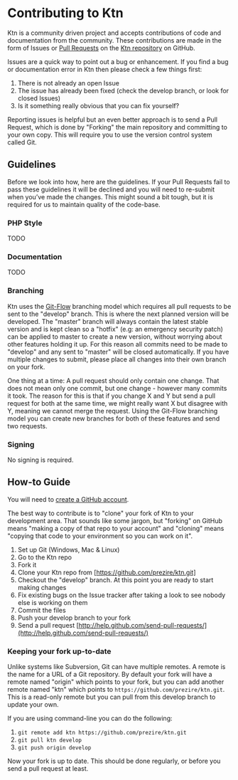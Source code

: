 # Contributing to Ktn


Ktn is a community driven project and accepts contributions of code and documentation from the community. These contributions are made in the form of Issues or [Pull Requests](http://help.github.com/send-pull-requests/) on the [Ktn repository](https://github.com/prezire/ktn/>) on GitHub.

Issues are a quick way to point out a bug or enhancement. If you find a bug or documentation error in Ktn then please check a few things first:

1. There is not already an open Issue
2. The issue has already been fixed (check the develop branch, or look for closed Issues)
3. Is it something really obvious that you can fix yourself?

Reporting issues is helpful but an even better approach is to send a Pull Request, which is done by "Forking" the main repository and committing to your own copy. This will require you to use the version control system called Git.

## Guidelines

Before we look into how, here are the guidelines. If your Pull Requests fail
to pass these guidelines it will be declined and you will need to re-submit
when you’ve made the changes. This might sound a bit tough, but it is required
for us to maintain quality of the code-base.

### PHP Style

TODO

### Documentation

TODO

### Branching

Ktn uses the [Git-Flow](http://nvie.com/posts/a-successful-git-branching-model/) branching model which requires all pull requests to be sent to the "develop" branch. This is
where the next planned version will be developed. The "master" branch will always contain the latest stable version and is kept clean so a "hotfix" (e.g: an emergency security patch) can be applied to master to create a new version, without worrying about other features holding it up. For this reason all commits need to be made to "develop" and any sent to "master" will be closed automatically. If you have multiple changes to submit, please place all changes into their own branch on your fork.

One thing at a time: A pull request should only contain one change. That does not mean only one commit, but one change - however many commits it took. The reason for this is that if you change X and Y but send a pull request for both at the same time, we might really want X but disagree with Y, meaning we cannot merge the request. Using the Git-Flow branching model you can create new branches for both of these features and send two requests.

### Signing

No signing is required.


## How-to Guide

You will need to [create a GitHub account](https://github.com/join?source=header-home).

The best way to contribute is to "clone" your fork of Ktn to your development area. That sounds like some jargon, but "forking" on GitHub means "making a copy of that repo to your account" and "cloning" means "copying that code to your environment so you can work on it".

1. Set up Git (Windows, Mac & Linux)
2. Go to the Ktn repo
3. Fork it
4. Clone your Ktn repo from [https://github.com/prezire/ktn.git]
5. Checkout the "develop" branch. At this point you are ready to start making changes
6. Fix existing bugs on the Issue tracker after taking a look to see nobody else is working on them
7. Commit the files
8. Push your develop branch to your fork
9. Send a pull request [http://help.github.com/send-pull-requests/](http://help.github.com/send-pull-requests/)

### Keeping your fork up-to-date

Unlike systems like Subversion, Git can have multiple remotes. A remote is the name for a URL of a Git repository. By default your fork will have a remote named "origin" which points to your fork, but you can add another remote named "ktn" which points to `https://github.com/prezire/ktn.git`. This is a read-only remote but you can pull from this develop branch to update your own.

If you are using command-line you can do the following:

1. `git remote add ktn https://github.com/prezire/ktn.git`
2. `git pull ktn develop`
3. `git push origin develop`

Now your fork is up to date. This should be done regularly, or before you send a pull request at least.
